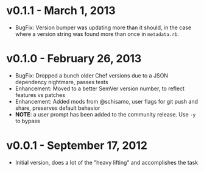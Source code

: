 # v0.1.1 - March 1, 2013

- BugFix: Version bumper was updating more than it should, in the case where a version string was found more than once in `metadata.rb`.

# v0.1.0 - February 26, 2013

- BugFix: Dropped a bunch older Chef versions due to a JSON dependency nightmare, passes tests
- Enhancement: Moved to a better SemVer version number, to reflect features vs patches
- Enhancement: Added mods from @schisamo, user flags for git push and share, preserves default behavior
- **NOTE**: a user prompt has been added to the community release. Use `-y` to bypass

# v0.0.1 - September 17, 2012

- Initial version, does a lot of the "heavy lifting" and accomplishes the task
